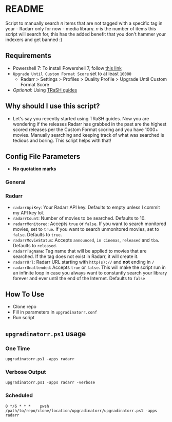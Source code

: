 # README

Script to manually search *n* items that are not tagged with a specific tag in your - Radarr only for now -  media library. *n* is the number of items this script will search for, this has the added benefit that you don't hammer your indexers and get banned :)

## Requirements

* Powershell 7: To install Powershell 7, follow [this link](https://docs.microsoft.com/en-us/powershell/scripting/install/installing-powershell-on-windows?view=powershell-7.2)
* `Upgrade Until Custom Format Score` set to at least `10000`
  * Radarr > Settings > Profiles > Quality Profile > Upgrade Until Custom Format Score
* *Optional*: Using [TRaSH guides](https://trash-guides.info/)

## Why should I use this script?

* Let's say you recently started using TRaSH guides. Now you are wondering if the releases Radarr has grabbed in the past are the highest scored releases per the Custom Format scoring and you have 1000+ movies. Manually searching and keeping track of what was searched is tedious and boring. This script helps with that!

## Config File Parameters

* **No quotation marks**

### General

### Radarr

* `radarrApiKey`: Your Radarr API key. Defaults to empty unless I commit my API key lol.
* `radarrCount`: Number of movies to be searched. Defaults to 10.
* `radarrMonitored`: Accepts `true` or `false`. If you want to search monitored movies, set to `true`. If you want to search unmonitored movies, set to `false`. Defaults to `true`.
* `radarrMovieStatus`: Accepts `announced`, `in cinemas`, `released` and `tba`. Defaults to `released`.
* `radarrTagName`: Tag name that will be applied to movies that are searched. If the tag does not exist in Radarr, it will create it.
* `radarrUrl`: Radarr URL starting with `http(s)://` and **not** ending in `/`
* `radarrUnattended`: Accepts `true` or `false`. This will make the script run in an infinite loop in case you always want to constantly search your library forever and ever until the end of the Internet. Defaults to `false`

## How To Use

* Clone repo
* Fill in parameters in `upgradinatorr.conf`
* Run script

## `upgradinatorr.ps1` usage

### One Time

    upgradinatorr.ps1 -apps radarr

### Verbose Output

    upgradinatorr.ps1 -apps radarr -verbose

### Scheduled

    0 */6 * * *    pwsh /path/to/repo/clone/location/upgradinatorr/upgradinatorr.ps1 -apps radarr
